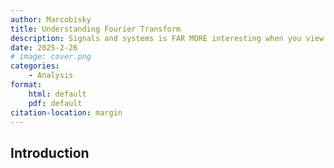 ```yaml
---
author: Marcobisky
title: Understanding Fourier Transform
description: Signals and systems is FAR MORE interesting when you view it in the lens of math.
date: 2025-2-26
# image: cover.png
categories:
    - Analysis
format: 
    html: default
    pdf: default
citation-location: margin
---
```


## Introduction

## 